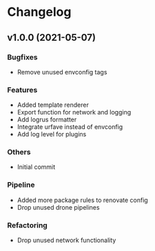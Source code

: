 # Changelog

## v1.0.0 (2021-05-07)

### Bugfixes

- Remove unused envconfig tags

### Features

- Added template renderer
- Export function for network and logging
- Add logrus formatter
- Integrate urfave instead of envconfig
- Add log level for plugins

### Others

- Initial commit

### Pipeline

- Added more package rules to renovate config
- Drop unused drone pipelines

### Refactoring

- Drop unused network functionality

